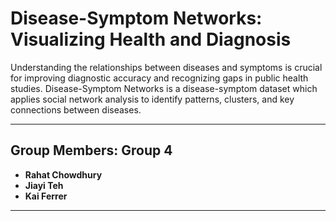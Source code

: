 # Disease-Symptom Networks: Visualizing Health and Diagnosis

Understanding the relationships between diseases and symptoms is crucial for improving diagnostic accuracy and recognizing gaps in public health studies. Disease-Symptom Networks is a disease-symptom dataset which applies social network analysis to identify patterns, clusters, and key connections between diseases. 

  
---
## **Group Members: Group 4**

- **Rahat Chowdhury**
- **Jiayi Teh**
- **Kai Ferrer**

---

